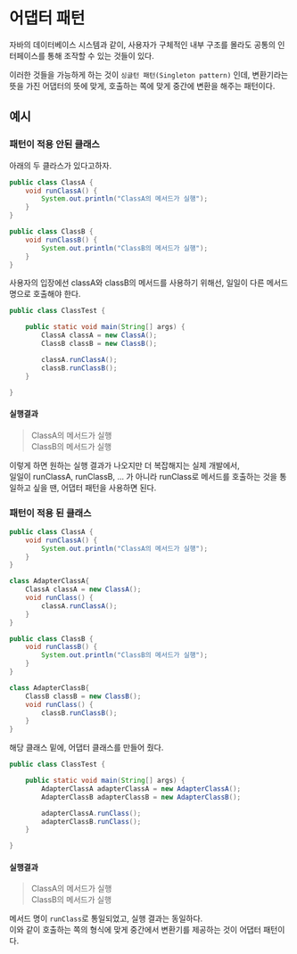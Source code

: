 # 어댑터 패턴

자바의 데이터베이스 시스템과 같이, 사용자가 구체적인 내부 구조를 몰라도 공통의 인터페이스를 통해 조작할 수 있는 것들이 있다.<br>

<!--more-->

이러한 것들을 가능하게 하는 것이 `싱글턴 패턴(Singleton pattern)` 인데, 변환기라는 뜻을 가진 어댑터의 뜻에 맞게, 호출하는 쪽에 맞게 중간에 변환을 해주는 패턴이다.<br>

## 예시

### 패턴이 적용 안된 클래스

아래의 두 클라스가 있다고하자.<br>

```java
public class ClassA {
	void runClassA() {
		System.out.println("ClassA의 메서드가 실행");
	}
}
```

```java
public class ClassB {
	void runClassB() {
		System.out.println("ClassB의 메서드가 실행");
	}
}
```

사용자의 입장에선 classA와 classB의 메서드를 사용하기 위해선, 일일이 다른 메서드명으로 호출해야 한다.<br>

```java
public class ClassTest {

	public static void main(String[] args) {
		ClassA classA = new ClassA();
		ClassB classB = new ClassB();

		classA.runClassA();
		classB.runClassB();
	}

}
```

#### 실행결과

> ClassA의 메서드가 실행<br> ClassB의 메서드가 실행<br>

이렇게 하면 원하는 실행 결과가 나오지만 더 복잡해지는 실제 개발에서,<br>
일일이 runClassA, runClassB, ... 가 아니라 runClass로 메서드를 호출하는 것을 통일하고 싶을 땐, 어댑터 패턴을 사용하면 된다.

### 패턴이 적용 된 클래스

```java
public class ClassA {
	void runClassA() {
		System.out.println("ClassA의 메서드가 실행");
	}
}

class AdapterClassA{
	ClassA classA = new ClassA();
	void runClass() {
		classA.runClassA();
	}
}
```

```java
public class ClassB {
	void runClassB() {
		System.out.println("ClassB의 메서드가 실행");
	}
}

class AdapterClassB{
	ClassB classB = new ClassB();
	void runClass() {
		classB.runClassB();
	}
}
```

해당 클래스 밑에, 어댑터 클래스를 만들어 줬다.

```java
public class ClassTest {

	public static void main(String[] args) {
		AdapterClassA adapterClassA = new AdapterClassA();
		AdapterClassB adapterClassB = new AdapterClassB();

		adapterClassA.runClass();
		adapterClassB.runClass();
	}

}
```

#### 실행결과

> ClassA의 메서드가 실행<br> ClassB의 메서드가 실행<br>

메서드 명이 `runClass`로 통일되었고, 실행 결과는 동일하다.<br>
이와 같이 호출하는 쪽의 형식에 맞게 중간에서 변환기를 제공하는 것이 어댑터 패턴이다.
